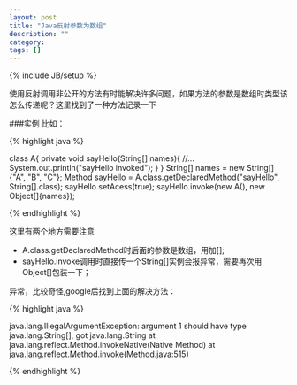 ```yaml
---
layout: post
title: "Java反射参数为数组"
description: ""
category: 
tags: []
---
```

{% include JB/setup %}

使用反射调用非公开的方法有时能解决许多问题，如果方法的参数是数组时类型该怎么传递呢？这里找到了一种方法记录一下

###实例
比如：

{% highlight java %}
	
class A{
	private void sayHello(String[] names){
		//...
		System.out.println("sayHello invoked");
	} 
}
String[] names = new String[]{"A", "B", "C"};
Method sayHello = A.class.getDeclaredMethod("sayHello", String[].class);
sayHello.setAcess(true);
sayHello.invoke(new A(), new Object[]{names});

{% endhighlight %}

这里有两个地方需要注意

* A.class.getDeclaredMethod时后面的参数是数组，用加[];
* sayHello.invoke调用时直接传一个String[]实例会报异常，需要再次用Object[]包装一下；  

异常，比较奇怪,google后找到上面的解决方法：

{% highlight java %}

java.lang.IllegalArgumentException: argument 1 should have type java.lang.String[], got java.lang.String
at java.lang.reflect.Method.invokeNative(Native Method)
at java.lang.reflect.Method.invoke(Method.java:515)

{% endhighlight %}